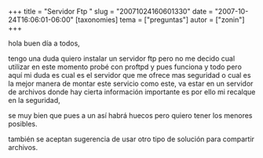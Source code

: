 +++
title = "Servidor Ftp "
slug = "20071024160601330"
date = "2007-10-24T16:06:01-06:00"
[taxonomies]
tema = ["preguntas"]
autor = ["zonin"]
+++

hola buen día a todos,

tengo una duda quiero instalar un servidor ftp pero no me decido cual
utilizar en este momento probé con proftpd y pues funciona y todo pero
aquí mi duda es cual es el servidor que me ofrece mas seguridad o cual
es la mejor manera de montar este servicio como este, va estar en un
servidor de archivos donde hay cierta información importante es por ello
mi recalque en la seguridad,

se muy bien que pues a un así habrá huecos pero quiero tener los menores
posibles.

también se aceptan sugerencia de usar otro tipo de solución para
compartir archivos.

